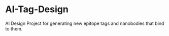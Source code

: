 # AI-Tag-Design
AI Design Project for generating new epitope tags and nanobodies that bind to them. 
